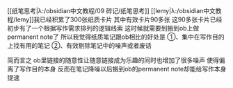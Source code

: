 [[纸笔思考|λ:/obsidian中文教程/09 碎记/纸笔思考]]
[[lemy|λ:/obsidian中文教程/lemy]]我已经积累了300张纸质卡片 其中有效卡片90多张 这90多张卡片已经初步有了一个根据写作需求排列的逻辑线索 这时候就需要到搬到ob上做permanent note了 所以我觉得纸质笔记跟ob相比的好处是
①、集中在写作目的上找有用的笔记
②、有效剔除笔记中的噪声或者废话

简而言之 ob里链接的随意性让随意链接成为乐趣的同时也增加了很多噪声 使得偏离了写作目的本身 反而在笔记降噪以后搬到ob的permanent note却能给写作本身提速